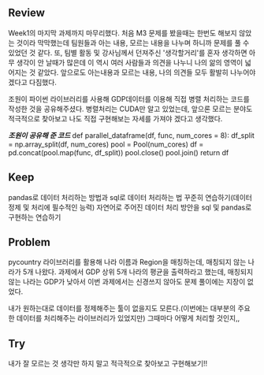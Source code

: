 ## Review
Week1의 마지막 과제까지 마무리했다. 처음 M3 문제를 봤을때는 한번도 해보지 않았는 것이라 막막했는데 팀원들과 아는 내용, 모르는 내용을 나누며 하니까 문제를 풀 수 있었던 것 같다. 또, 팀별 활동 및 강사님께서 던져주신 '생각할거리'를 혼자 생각하면 아무 생각이 안 날때가 많은데 이 역시 여러 사람들과 의견을 나누니 나의 앎의 영역이 넓어지는 것 같았다. 앞으로도 아는내용과 모르는 내용, 나의 의견들 모두 활발히 나누어야겠다고 다짐했다.

조원이 파이썬 라이브러리를 사용해 GDP데이터를 이용해 직접 병렬 처리하는 코드를 작성한 것을 공유해주셨다. 병렬처리는 CUDA만 알고 있었는데, 앞으론 모르는 분야도 적극적으로 찾아보고 나도 직접 구현해보는 자세를 가져야 겠다고 생각했다. 

***조원이 공유해 준 코드***
def parallel_dataframe(df, func, num_cores = 8):
    df_split = np.array_split(df, num_cores)
    pool = Pool(num_cores)
    df = pd.concat(pool.map(func, df_split))
    pool.close()
    pool.join()
    return df

## Keep
pandas로 데이터 처리하는 방법과 sql로 데이터 처리하는 법 꾸준히 연습하기(데이터 정제 및 처리에 필수적인 능력)
자연어로 주어진 데이터 처리 방안을 sql 및 pandas로 구현하는 연습하기

## Problem
pycountry 라이브러리를 활용해 나라 이름과 Region을 매칭하는데, 매칭되지 않는 나라가 5개 나왔다. 
과제에서 GDP 상위 5개 나라의 평균을 출력하라고 했는데, 매칭되지 않는 나라는 GDP가 낮아서 이번 과제에서는 신경쓰지 않아도 문제 풀이에는 지장이 없었다. 

내가 원하는대로 데이터를 정제해주는 툴이 없을지도 모른다.(이번에는 대부분의 주요한 데이터를 처리해주는 라이브러리가 있었지만) 그때마다 어떻게 처리할 것인지,, 


## Try
내가 잘 모르는 것 생각만 하지 말고 적극적으로 찾아보고 구현해보기!!
